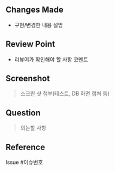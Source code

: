 ## Changes Made

- 구현/변경한 내용 설명

## Review Point

- 리뷰어가 확인해야 할 사항 코멘트

## Screenshot

> 스크린 샷 첨부(테스트, DB 화면 캡쳐 등)

## Question

> 의논할 사항

## Reference

Issue #이슈번호
